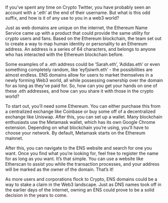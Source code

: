 If you’ve spent any time on Crypto Twitter, you have probably seen an account with a ‘.eth’ at the end of their username. But what is this odd suffix, and how is it of any use to you in a web3 world? 

Just as web domains are unique on the internet, the Ethereum Name Service came up with a product that could provide the same utility for crypto users and fans. Based on the Ethereum blockchain, the team set out to create a way to map human identity or personality to an Ethereum address. An address is a series of 64 characters, and belongs to anyone who has interacted with the Ethereum blockchain before. 

Some examples of a .eth address could be ‘Sarah.eth’, ‘Adidas.eth’ or even something completely random, like ‘eyfjsiwrh.eth’ - the possibilities are almost endless. ENS domains allow for users to market themselves in a newly forming Web3 world, all while possessing ownership over the domain for as long as they’ve paid for. So, how can you get your hands on one of these .eth addresses, and how can you share it with those in the crypto world?

To start out, you’ll need some Ethereum. You can either purchase this from a centralized exchange like Coinbase or buy some off of a decentralized exchange like Uniswap. After this, you can set up a wallet. Many blockchain enthusiasts use the Metamask wallet, which has its own Google Chrome extension. Depending on what blockchain you’re using, you’ll have to choose your network. By default, Metamask starts on the Ethereum mainnet. 

After this, you can navigate to the ENS website and search for one you want. Once you find what you’re looking for, feel free to register the name for as long as you want. It’s that simple. You can use a website like Etherscan to assist you while the transaction processes, and your address will be marked as the owner of the domain. That’s it!

As more users and corporations flock to Crypto, ENS domains could be a way to stake a claim in the Web3 landscape. Just as DNS names took off in the earlier days of the internet, owning an ENS could prove to be a solid decision in the years to come. 
